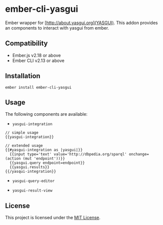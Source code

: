 ember-cli-yasgui
==============================================================================

Ember wrapper for [http://about.yasgui.org](YASGUI). This addon provides an components to interact with yasgui from ember. 


Compatibility
------------------------------------------------------------------------------

* Ember.js v2.18 or above
* Ember CLI v2.13 or above


Installation
------------------------------------------------------------------------------

```
ember install ember-cli-yasgui
```


Usage
------------------------------------------------------------------------------

The following components are available:
* `yasgui-integration`
```
// simple usage
{{yasgui-integration}}

// extended usage
{{#yasgui-integration as |yasgui|}}
  {{input type='text' value='http://dbpedia.org/sparql' onchange=(action (mut 'endpoint'))}}
  {{yasgui.query endpoint=endpoint}}
  {{yasgui.results}}
{{/yasqui-integration}}

```
* `yasgui-query-editor`

* `yasgui-result-view`

License
------------------------------------------------------------------------------

This project is licensed under the [MIT License](LICENSE.md).
